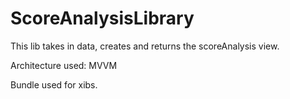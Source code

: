 # ScoreAnalysisLibrary

This lib takes in data, creates and returns the scoreAnalysis view.

Architecture used: MVVM

Bundle used for xibs.
